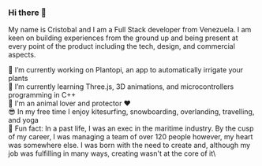 ### Hi there 👋
My name is Cristobal and I am a Full Stack developer from Venezuela. I am keen on building experiences from the ground up and being present at every point of the product including the tech, design, and commercial aspects.

🚀 I’m currently working on Plantopi, an app to automatically irrigate your plants\
🌱 I’m currently learning Three.js, 3D animations, and microcontrollers programming in C++\
🐶 I'm an animal lover and protector ♥️\
😎 In my free time I enjoy kitesurfing, snowboarding, overlanding, travelling, and yoga\
🧐 Fun fact: In a past life, I was an exec in the maritime industry. By the cusp of my career, I was managing a team of over 120 people however, my heart was somewhere else. I was born with the need to create and, although my job was fulfilling in many ways, creating wasn't at the core of it\
